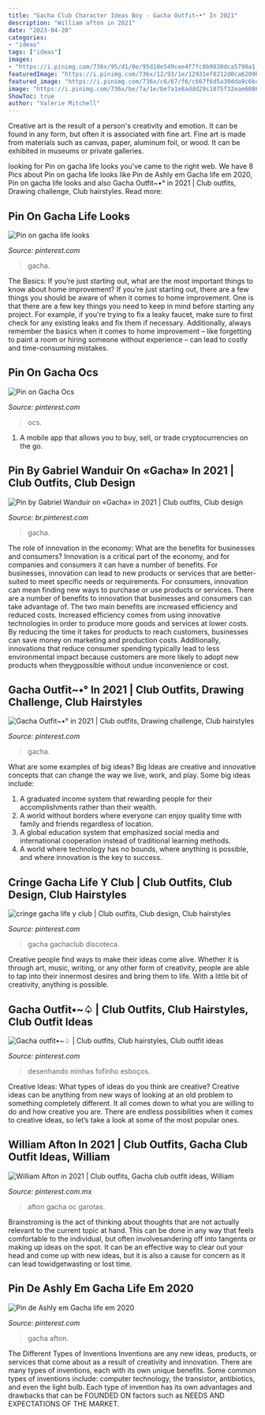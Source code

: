 ```yaml
---
title: "Gacha Club Character Ideas Boy - Gacha Outfit~•° In 2021"
description: "William afton in 2021"
date: "2023-04-20"
categories:
- "ideas"
tags: ["ideas"]
images:
- "https://i.pinimg.com/736x/95/d1/0e/95d10e549cee4f7fc8b9830dca5790a1.jpg"
featuredImage: "https://i.pinimg.com/736x/12/93/1e/12931ef8212d0ca6209b528e95a1c29d.jpg"
featured_image: "https://i.pinimg.com/736x/c6/67/f6/c667f6d5a30dda9c6bcb6168d2d7c736.jpg"
image: "https://i.pinimg.com/736x/be/7a/1e/be7a1e8addd29c1075f32eae608686b7.jpg"
ShowToc: true
author: "Valerie Mitchell"
---
```



Creative art is the result of a person's creativity and emotion. It can be found in any form, but often it is associated with fine art. Fine art is made from materials such as canvas, paper, aluminum foil, or wood. It can be exhibited in museums or private galleries.

	

		
looking for Pin on gacha life looks you've came to the right web. We have 8 Pics about Pin on gacha life looks like Pin de Ashly em Gacha life em 2020, Pin on gacha life looks and also Gacha Outfit~•° in 2021 | Club outfits, Drawing challenge, Club hairstyles. Read more:
		
    
## Pin On Gacha Life Looks

<img loading=lazy src="https://i.pinimg.com/736x/a3/02/08/a30208788518efab13226346739e387c.jpg" onerror="this.onerror=null;this.src='https://tse2.mm.bing.net/th?id=OIP.-X-ASlHRKBEtB97VY-xS_gHaHS&amp;pid=15.1';" alt="Pin on gacha life looks">

_Source: pinterest.com_

>gacha. 

	

The Basics: If you’re just starting out, what are the most important things to know about home improvement?
If you're just starting out, there are a few things you should be aware of when it comes to home improvement. One is that there are a few key things you need to keep in mind before starting any project. For example, if you're trying to fix a leaky faucet, make sure to first check for any existing leaks and fix them if necessary. Additionally, always remember the basics when it comes to home improvement – like forgetting to paint a room or hiring someone without experience – can lead to costly and time-consuming mistakes.

    
## Pin On Gacha Ocs

<img loading=lazy src="https://i.pinimg.com/736x/7e/e9/0d/7ee90d60fd5df98d7f0553ad306f08e0.jpg" onerror="this.onerror=null;this.src='https://tse1.mm.bing.net/th?id=OIP.m4_JMltlkjIwVSYJh7aDfAHaKh&amp;pid=15.1';" alt="Pin on Gacha Ocs">

_Source: pinterest.com_

>ocs. 

	

1. A mobile app that allows you to buy, sell, or trade cryptocurrencies on the go.

    
## Pin By Gabriel Wanduir On «Gacha» In 2021 | Club Outfits, Club Design

<img loading=lazy src="https://i.pinimg.com/736x/95/d1/0e/95d10e549cee4f7fc8b9830dca5790a1.jpg" onerror="this.onerror=null;this.src='https://tse4.mm.bing.net/th?id=OIP.7GzuGd0rY0a1sg_3dEk5yAHaM6&amp;pid=15.1';" alt="Pin by Gabriel Wanduir on «Gacha» in 2021 | Club outfits, Club design">

_Source: br.pinterest.com_

>gacha. 

	

The role of innovation in the economy: What are the benefits for businesses and consumers?
Innovation is a critical part of the economy, and for companies and consumers it can have a number of benefits. For businesses, innovation can lead to new products or services that are better-suited to meet specific needs or requirements. For consumers, innovation can mean finding new ways to purchase or use products or services.
There are a number of benefits to innovation that businesses and consumers can take advantage of. The two main benefits are increased efficiency and reduced costs. Increased efficiency comes from using innovative technologies in order to produce more goods and services at lower costs. By reducing the time it takes for products to reach customers, businesses can save money on marketing and production costs. Additionally, innovations that reduce consumer spending typically lead to less environmental impact because customers are more likely to adopt new products when theygpossible without undue inconvenience or cost.

    
## Gacha Outfit~•° In 2021 | Club Outfits, Drawing Challenge, Club Hairstyles

<img loading=lazy src="https://i.pinimg.com/736x/c6/67/f6/c667f6d5a30dda9c6bcb6168d2d7c736.jpg" onerror="this.onerror=null;this.src='https://tse4.mm.bing.net/th?id=OIP.tCqnjdiiafTyCeiFQZ8k-QHaHQ&amp;pid=15.1';" alt="Gacha Outfit~•° in 2021 | Club outfits, Drawing challenge, Club hairstyles">

_Source: pinterest.com_

>gacha. 

	

What are some examples of big ideas?
Big Ideas are creative and innovative concepts that can change the way we live, work, and play. Some big ideas include: 
1. A graduated income system that rewarding people for their accomplishments rather than their wealth.
2. A world without borders where everyone can enjoy quality time with family and friends regardless of location.
3. A global education system that emphasized social media and international cooperation instead of traditional learning methods.
4. A world where technology has no bounds, where anything is possible, and where innovation is the key to success.

    
## Cringe Gacha Life Y Club | Club Outfits, Club Design, Club Hairstyles

<img loading=lazy src="https://i.pinimg.com/736x/52/c8/8c/52c88c5f074d597d179e7c6106facd59.jpg" onerror="this.onerror=null;this.src='https://tse4.mm.bing.net/th?id=OIP.cPI4zwu8ltS-GV3w_3Z9zwHaHP&amp;pid=15.1';" alt="cringe gacha life y club | Club outfits, Club design, Club hairstyles">

_Source: pinterest.com_

>gacha gachaclub discoteca. 

	

Creative people find ways to make their ideas come alive. Whether it is through art, music, writing, or any other form of creativity, people are able to tap into their innermost desires and bring them to life. With a little bit of creativity, anything is possible.

    
## Gacha Outfit•~♤ | Club Outfits, Club Hairstyles, Club Outfit Ideas

<img loading=lazy src="https://i.pinimg.com/736x/be/7a/1e/be7a1e8addd29c1075f32eae608686b7.jpg" onerror="this.onerror=null;this.src='https://tse2.mm.bing.net/th?id=OIP.vIYoNItGFb0n-1K-fpP8rgHaFH&amp;pid=15.1';" alt="Gacha outfit•~♤ | Club outfits, Club hairstyles, Club outfit ideas">

_Source: pinterest.com_

>desenhando minhas fofinho esboços. 

	

Creative Ideas: What types of ideas do you think are creative?
Creative ideas can be anything from new ways of looking at an old problem to something completely different. It all comes down to what you are willing to do and how creative you are. There are endless possibilities when it comes to creative ideas, so let’s take a look at some of the most popular ones.

    
## William Afton In 2021 | Club Outfits, Gacha Club Outfit Ideas, William

<img loading=lazy src="https://i.pinimg.com/736x/12/93/1e/12931ef8212d0ca6209b528e95a1c29d.jpg" onerror="this.onerror=null;this.src='https://tse4.mm.bing.net/th?id=OIP.1zTHNndz1BEDobv-2tFM8gHaLg&amp;pid=15.1';" alt="William Afton in 2021 | Club outfits, Gacha club outfit ideas, William">

_Source: pinterest.com.mx_

>afton gacha oc garotas. 

	

Brainstroming is the act of thinking about thoughts that are not actually relevant to the current topic at hand. This can be done in any way that feels comfortable to the individual, but often involvesandering off into tangents or making up ideas on the spot. It can be an effective way to clear out your head and come up with new ideas, but it is also a cause for concern as it can lead towidgetwasting or lost time.

    
## Pin De Ashly Em Gacha Life Em 2020

<img loading=lazy src="https://i.pinimg.com/736x/e9/a3/8e/e9a38e267f911414e027198172822513.jpg" onerror="this.onerror=null;this.src='https://tse3.mm.bing.net/th?id=OIP._aIJVyDqf7T2up0KonMvRQHaJ3&amp;pid=15.1';" alt="Pin de Ashly em Gacha life em 2020">

_Source: pinterest.com_

>gacha afton. 

	

The Different Types of Inventions
Inventions are any new ideas, products, or services that come about as a result of creativity and innovation. There are many types of inventions, each with its own unique benefits. Some common types of inventions include: computer technology, the transistor, antibiotics, and even the light bulb. Each type of invention has its own advantages and drawbacks that can be FOUNDED ON factors such as NEEDS AND EXPECTATIONS OF THE MARKET.

